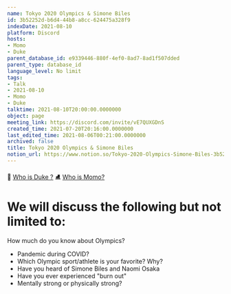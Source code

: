 ```yaml
---
name: Tokyo 2020 Olympics & Simone Biles
id: 3b52252d-b6d4-44b8-a8cc-624475a328f9
indexDate: 2021-08-10
platform: Discord
hosts:
- Momo
- Duke
parent_database_id: e9339446-880f-4ef0-8ad7-8ad1f507dded
parent_type: database_id
language_level: No limit
tags:
- Talk
- 2021-08-10
- Momo
- Duke
talktime: 2021-08-10T20:00:00.0000000
object: page
meeting_link: https://discord.com/invite/vE7QUXGDnS
created_time: 2021-07-20T20:16:00.0000000
last_edited_time: 2021-08-06T00:21:00.0000000
archived: false
title: Tokyo 2020 Olympics & Simone Biles
notion_url: https://www.notion.so/Tokyo-2020-Olympics-Simone-Biles-3b52252db6d444b8a8cc624475a328f9
---
```



👑   [Who is Duke ?](/e0958ccc596f4efea798c99507f0f16e) 
⛸️  [Who is Momo?](/23f0f26c7f1547c0b08477c0c6f1f461) 

# We will discuss the following but not limited to:
How much do you know about Olympics?
   - Pandemic during COVID?
   - Which Olympic sport/athlete is your favorite? Why?
   - Have you heard of Simone Biles and Naomi Osaka
   - Have you ever experienced "burn out"
   - Mentally strong or physically strong?




